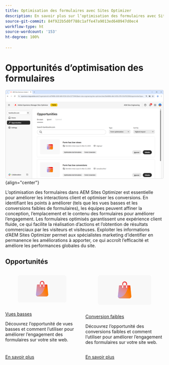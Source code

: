 ```yaml
---
title: Optimisation des formulaires avec Sites Optimizer
description: En savoir plus sur l’optimisation des formulaires avec Sites Optimizer.
source-git-commit: 84f922b5d0f788c1affe47a9013ed640947d0ec4
workflow-type: ht
source-wordcount: '153'
ht-degree: 100%

---
```



# Opportunités d’optimisation des formulaires

![Opportunités d’optimisation des formulaires](./assets/form-optimization/hero.png){align="center"}

L’optimisation des formulaires dans AEM Sites Optimizer est essentielle pour améliorer les interactions client et optimiser les conversions. En identifiant les points à améliorer (tels que les vues basses et les conversions faibles de formulaires), les équipes peuvent affiner la conception, l’emplacement et le contenu des formulaires pour améliorer l’engagement. Les formulaires optimisés garantissent une expérience client fluide, ce qui facilite la réalisation d’actions et l’obtention de résultats commerciaux par les visiteurs et visiteuses. Exploiter les informations d’AEM Sites Optimizer permet aux spécialistes marketing d’identifier en permanence les améliorations à apporter, ce qui accroît l’efficacité et améliore les performances globales du site.

## Opportunités

<!-- CARDS
 
* ../documentation/opportunities/low-views.md
  {title=Low views}
  {image=../assets/common/card-bag.png}
* ../documentation/opportunities/low-conversions.md
  {title=Low conversions}
  {image=../assets/common/card-bag.png}

--->
<!-- START CARDS HTML - DO NOT MODIFY BY HAND -->
<div class="columns">
    <div class="column is-half-tablet is-half-desktop is-one-third-widescreen" aria-label="Low views">
        <div class="card" style="height: 100%; display: flex; flex-direction: column; height: 100%;">
            <div class="card-image">
                <figure class="image x-is-16by9">
                    <a href="../documentation/opportunities/low-views.md" title="Vues basses" target="_blank" rel="referrer">
                        <img class="is-bordered-r-small" src="../assets/common/card-bag.png" alt="Vues basses"
                             style="width: 100%; aspect-ratio: 16 / 9; object-fit: cover; overflow: hidden; display: block; margin: auto;">
                    </a>
                </figure>
            </div>
            <div class="card-content is-padded-small" style="display: flex; flex-direction: column; flex-grow: 1; justify-content: space-between;">
                <div class="top-card-content">
                    <p class="headline is-size-6 has-text-weight-bold">
                        <a href="../documentation/opportunities/low-views.md" target="_blank" rel="referrer" title="Vues basses">Vues basses</a>
                    </p>
                    <p class="is-size-6">Découvrez l’opportunité de vues basses et comment l’utiliser pour améliorer l’engagement des formulaires sur votre site web.</p>
                </div>
                <a href="../documentation/opportunities/low-views.md" target="_blank" rel="referrer" class="spectrum-Button spectrum-Button--outline spectrum-Button--primary spectrum-Button--sizeM" style="align-self: flex-start; margin-top: 1rem;">
<span class="spectrum-Button-label has-no-wrap has-text-weight-bold">En savoir plus</span>
</a>
            </div>
        </div>
    </div>
    <div class="column is-half-tablet is-half-desktop is-one-third-widescreen" aria-label="Low conversions">
        <div class="card" style="height: 100%; display: flex; flex-direction: column; height: 100%;">
            <div class="card-image">
                <figure class="image x-is-16by9">
                    <a href="../documentation/opportunities/low-conversions.md" title="Conversions faibles" target="_blank" rel="referrer">
                        <img class="is-bordered-r-small" src="../assets/common/card-bag.png" alt="Conversions faibles"
                             style="width: 100%; aspect-ratio: 16 / 9; object-fit: cover; overflow: hidden; display: block; margin: auto;">
                    </a>
                </figure>
            </div>
            <div class="card-content is-padded-small" style="display: flex; flex-direction: column; flex-grow: 1; justify-content: space-between;">
                <div class="top-card-content">
                    <p class="headline is-size-6 has-text-weight-bold">
                        <a href="../documentation/opportunities/low-conversions.md" target="_blank" rel="referrer" title="Conversions faibles">Conversion faibles</a>
                    </p>
                    <p class="is-size-6">Découvrez l’opportunité des conversions faibles et comment l’utiliser pour améliorer l’engagement des formulaires sur votre site web.</p>
                </div>
                <a href="../documentation/opportunities/low-conversions.md" target="_blank" rel="referrer" class="spectrum-Button spectrum-Button--outline spectrum-Button--primary spectrum-Button--sizeM" style="align-self: flex-start; margin-top: 1rem;">
<span class="spectrum-Button-label has-no-wrap has-text-weight-bold">En savoir plus</span>
</a>
            </div>
        </div>
    </div>
</div>
<!-- END CARDS HTML - DO NOT MODIFY BY HAND -->
